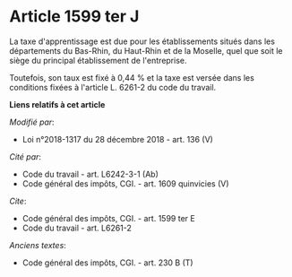 # Article 1599 ter J

La taxe d'apprentissage est due pour les établissements situés dans les départements du Bas-Rhin, du Haut-Rhin et de la
Moselle, quel que soit le siège du principal établissement de l'entreprise.

Toutefois, son taux est fixé à 0,44 % et la taxe est versée dans les conditions fixées à l'article L. 6261-2 du code du
travail.

**Liens relatifs à cet article**

_Modifié par_:

  - Loi n°2018-1317 du 28 décembre 2018 - art. 136 (V)

_Cité par_:

  - Code du travail - art. L6242-3-1 (Ab)
  - Code général des impôts, CGI. - art. 1609 quinvicies (V)

_Cite_:

  - Code général des impôts, CGI. - art. 1599 ter E
  - Code du travail - art. L6261-2

_Anciens textes_:

  - Code général des impôts, CGI. - art. 230 B (T)
